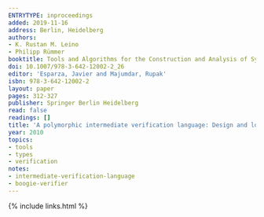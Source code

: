 ```yaml
---
ENTRYTYPE: inproceedings
added: 2019-11-16
address: Berlin, Heidelberg
authors:
- K. Rustan M. Leino
- Philipp Rümmer
booktitle: Tools and Algorithms for the Construction and Analysis of Systems
doi: 10.1007/978-3-642-12002-2_26
editor: 'Esparza, Javier and Majumdar, Rupak'
isbn: 978-3-642-12002-2
layout: paper
pages: 312-327
publisher: Springer Berlin Heidelberg
read: false
readings: []
title: 'A polymorphic intermediate verification language: Design and logical encoding'
year: 2010
topics:
- tools
- types
- verification
notes:
- intermediate-verification-language
- boogie-verifier
---
```


{% include links.html %}
